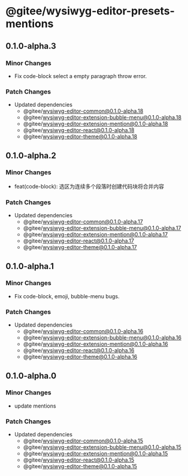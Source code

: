 # @gitee/wysiwyg-editor-presets-mentions

## 0.1.0-alpha.3

### Minor Changes

- Fix code-block select a empty paragraph throw error.

### Patch Changes

- Updated dependencies
  - @gitee/wysiwyg-editor-common@0.1.0-alpha.18
  - @gitee/wysiwyg-editor-extension-bubble-menu@0.1.0-alpha.18
  - @gitee/wysiwyg-editor-extension-mention@0.1.0-alpha.18
  - @gitee/wysiwyg-editor-react@0.1.0-alpha.18
  - @gitee/wysiwyg-editor-theme@0.1.0-alpha.18

## 0.1.0-alpha.2

### Minor Changes

- feat(code-block): 选区为连续多个段落时创建代码块将合并内容

### Patch Changes

- Updated dependencies
  - @gitee/wysiwyg-editor-common@0.1.0-alpha.17
  - @gitee/wysiwyg-editor-extension-bubble-menu@0.1.0-alpha.17
  - @gitee/wysiwyg-editor-extension-mention@0.1.0-alpha.17
  - @gitee/wysiwyg-editor-react@0.1.0-alpha.17
  - @gitee/wysiwyg-editor-theme@0.1.0-alpha.17

## 0.1.0-alpha.1

### Minor Changes

- Fix code-block, emoji, bubble-menu bugs.

### Patch Changes

- Updated dependencies
  - @gitee/wysiwyg-editor-common@0.1.0-alpha.16
  - @gitee/wysiwyg-editor-extension-bubble-menu@0.1.0-alpha.16
  - @gitee/wysiwyg-editor-extension-mention@0.1.0-alpha.16
  - @gitee/wysiwyg-editor-react@0.1.0-alpha.16
  - @gitee/wysiwyg-editor-theme@0.1.0-alpha.16

## 0.1.0-alpha.0

### Minor Changes

- update mentions

### Patch Changes

- Updated dependencies
  - @gitee/wysiwyg-editor-common@0.1.0-alpha.15
  - @gitee/wysiwyg-editor-extension-bubble-menu@0.1.0-alpha.15
  - @gitee/wysiwyg-editor-extension-mention@0.1.0-alpha.15
  - @gitee/wysiwyg-editor-react@0.1.0-alpha.15
  - @gitee/wysiwyg-editor-theme@0.1.0-alpha.15
